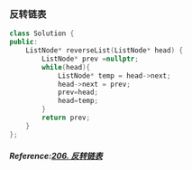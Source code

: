 ### 反转链表
```cpp
class Solution {
public:
    ListNode* reverseList(ListNode* head) {
        ListNode* prev =nullptr;
        while(head){
            ListNode* temp = head->next;
            head->next = prev;
            prev=head;
            head=temp;
        }
        return prev;
    }
};
```

##### Reference:[206. 反转链表](https://leetcode.cn/problems/reverse-linked-list/)

